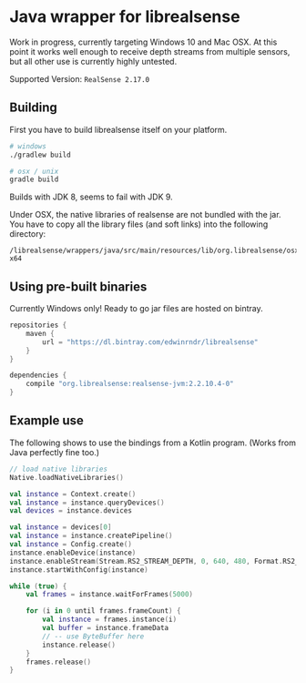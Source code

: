 # Java wrapper for librealsense

Work in progress, currently targeting Windows 10 and Mac OSX. At this point it works well enough to receive depth streams from multiple sensors, but all other use is currently highly untested.

Supported Version: `RealSense 2.17.0`

## Building

First you have to build librealsense itself on your platform.

```sh
# windows
./gradlew build

# osx / unix
gradle build
```
Builds with JDK 8, seems to fail with JDK 9.

Under OSX, the native libraries of realsense are not bundled with the jar. You have to copy all the library files (and soft links) into the following directory:

```
/librealsense/wrappers/java/src/main/resources/lib/org.librealsense/osx-x64
```

## Using pre-built binaries

Currently Windows only! Ready to go jar files are hosted on bintray.

```groovy
repositories {
    maven {
        url = "https://dl.bintray.com/edwinrndr/librealsense"
    }
}

dependencies {
    compile "org.librealsense:realsense-jvm:2.2.10.4-0"
}
```

## Example use

The following shows to use the bindings from a Kotlin program. (Works from Java perfectly fine too.)

```kotlin
// load native libraries
Native.loadNativeLibraries()

val instance = Context.create()
val instance = instance.queryDevices()
val devices = instance.devices

val instance = devices[0]
val instance = instance.createPipeline()
val instance = Config.create()
instance.enableDevice(instance)
instance.enableStream(Stream.RS2_STREAM_DEPTH, 0, 640, 480, Format.RS2_FORMAT_Z16, 30)
instance.startWithConfig(instance)

while (true) {
    val frames = instance.waitForFrames(5000)

    for (i in 0 until frames.frameCount) {
        val instance = frames.instance(i)
        val buffer = instance.frameData
        // -- use ByteBuffer here
        instance.release()
    }
    frames.release()
}
```
